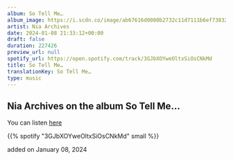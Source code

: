 ```yaml
---
album: So Tell Me…
album_image: https://i.scdn.co/image/ab67616d0000b2732c11d7111b6ef73832db4bf5
artist: Nia Archives
date: 2024-01-08 21:33:12+00:00
draft: false
duration: 227426
preview_url: null
spotify_url: https://open.spotify.com/track/3GJbXOYweOltxSiOsCNkMd
title: So Tell Me…
translationKey: So Tell Me…
type: music
---
```


## Nia Archives on the album So Tell Me…

You can listen [here](https://open.spotify.com/track/3GJbXOYweOltxSiOsCNkMd)

{{% spotify "3GJbXOYweOltxSiOsCNkMd" small %}}

added on January 08, 2024